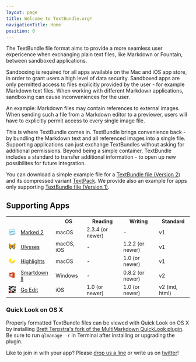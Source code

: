 ```yaml
---
layout: page
title: Welcome to TextBundle.org!
navigationTitle: Home
position: 0
---
```

The TextBundle file format aims to provide a more seamless user expericence when exchanging plain text files, like Markdown or Fountain, between sandboxed applications.

Sandboxing is required for all apps available on the Mac and iOS app store, in order to grant users a high level of data security. Sandboxed apps are only permitted access to files explicitly provided by the user - for example Markdown text files. When working with different Markdown applications, sandboxing can cause inconveniences for the user. 

An example: Markdown files may contain references to external images. When sending such a file from a Markdown editor to a previewer, users will have to explicitly permit access to every single image file.

This is where TextBundle comes in. TextBundle brings convenience back - by bundling the Markdown text and all referenced images into a single file. Supporting applications can just exchange TextBundles without asking for additional permissions. Beyond being a simple container, TextBundle includes a standard to transfer additional information - to open up new possibilites for future integration.

You can download a simple example file for a [TextBundle file (Version 2)][2] and its compressed variant [TextPack][3]. We provide also an example for apps only supporting [TextBundle file (Version 1)][1].

## Supporting Apps

<table class="apps">
    <tr>
        <th colspan='2'></th>
       <th>OS</th>
        <th class="appreading">Reading</th>
        <th class="appwriting">Writing</th>
        <th class="appstandard">Standard</th>
    </tr>
    <tr>
        <td class="appicon"><a href='http://www.marked2app.com'><img src='images/apps/marked2.png' /></a></td>
        <td class="appname"><a href='http://www.marked2app.com'>Marked 2</a></td>
       <td class="appos">macOS</td>
        <td class="appreading">2.3.4 (or newer)</td>
        <td class="appwriting">-</td>
        <td class="appstandard">v1</td>
    </tr>
    <tr class="app">
        <td class="appicon"><a href='http://www.ulyssesapp.com'><img src='images/apps/ulysses.png' /></a></td>
        <td class="appname"><a href='http://www.ulyssesapp.com'>Ulysses</a></td>
       <td class="appos">macOS, iOS</td> 
        <td class="appreading">-</td>
        <td class="appwriting">1.2.2 (or newer)</td>
        <td class="appstandard">v1</td>     
    </tr> 
    <tr class="app">
        <td class="appicon"><a href='http://www.highlightsapp.net'><img src='images/apps/highlights.png' /></a></td>
        <td class="appname"><a href='http://www.highlightsapp.net'>Highlights</a></td>
       <td class="appos">macOS</td> 
        <td class="appreading">-</td>
        <td class="appwriting">1.0 (or newer)</td>
        <td class="appstandard">v1</td>     
    </tr> 
    <tr class="app">
        <td class="appicon"><a href='http://www.aflava.com'><img src='images/apps/smartdown.png' /></a></td>
        <td class="appname"><a href='http://www.aflava.com'>Smartdown II</a></td>
       <td class="appos">Windows</td> 
        <td class="appreading">-</td>
        <td class="appwriting">0.8.2 (or newer)</td>
		<td class="appstandard">v2</td>		
    </tr> 
    <tr class="app">
        <td class="appicon"><a href='http://basilsalad.com/ios/go-edit/'><img src='images/apps/goedit.png' /></a></td>
        <td class="appname"><a href='http://basilsalad.com/ios/go-edit/'>Go Edit</a></td>
        <td class="appos">iOS</td> 
        <td class="appreading">1.0 (or newer)</td>
        <td class="appwriting">1.0 (or newer)</td>
		<td class="appstandard">v2 (md, html)</td>		
    </tr>
</table>


### Quick Look on OS X

Properly formatted TextBundle files can be viewed with Quick Look on OS X by installing [Brett Terpstra's fork of the MultiMarkdown QuickLook plugin][6]. Be sure to run `qlmanage -r` in Terminal after installing or upgrading the plugin.

Like to join in with your app? Please [drop us a line][4] or write us on [twitter][5]!

[1]:    /downloads/example-bundle-v1.zip
[2]:    /downloads/example-bundle-v2.zip
[3]:    /downloads/example.textpack
[4]:    mailto:info@textbundle.org
[5]:    https://twitter.com/txtbndl
[6]:    http://brettterpstra.com/2015/06/03/mmd-quicklook-1-dot-2-with-textbundle-support/
